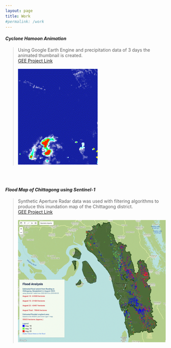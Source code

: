```yaml
---
layout: page
title: Work
#permalink: /work
---
```



#### _Cyclone Hamoon Animation_
> Using Google Earth Engine and precipitation data of 3 days the animated thumbnail is created. <br>
[GEE Project Link](https://code.earthengine.google.com/435532e3ff14bc4dc38ba7eced5373af) <br> <br>
![Animation Hamoon](public/Cyclone.gif)

<br><br>

#### _Flood Map of Chittagong using Sentinel-1_
> Synthetic Aperture Radar data was used with filtering algorithms to produce this inundation map of the Chittagong district. <br>
[GEE Project Link](https://code.earthengine.google.com/ef2b50e4143de975f895eafcb5fb5eeb) <br> <br>
![Screenshot of Map](public/ctg_flood_map_2023.png)
